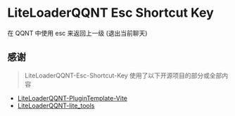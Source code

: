 # LiteLoaderQQNT Esc Shortcut Key

在 QQNT 中使用 esc 来返回上一级 (退出当前聊天)

## 感谢

> LiteLoaderQQNT-Esc-Shortcut-Key 使用了以下开源项目的部分或全部内容

* [LiteLoaderQQNT-PluginTemplate-Vite](https://github.com/MisaLiu/LiteLoaderQQNT-PluginTemplate-Vite)
* [LiteLoaderQQNT-lite_tools](https://github.com/xiyuesaves/LiteLoaderQQNT-lite_tools)